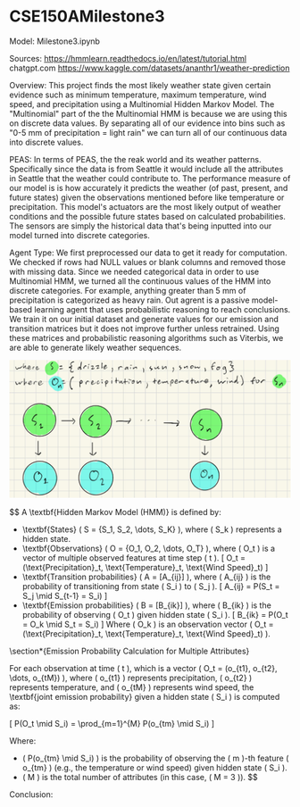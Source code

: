 # CSE150AMilestone3

Model: Milestone3.ipynb

Sources: 
https://hmmlearn.readthedocs.io/en/latest/tutorial.html
chatgpt.com
https://www.kaggle.com/datasets/ananthr1/weather-prediction

Overview: This project finds the most likely weather state given certain evidence such as minimum temperature, maximum temperature, wind speed, and precipitation using a Multinomial Hidden Markov Model. The "Multinomial" part of the the Multinomial HMM is because we are using this on discrete data values. By separating all of our evidence into bins such as "0-5 mm of precipitation = light rain" we can turn all of our continuous data into discrete values. 

PEAS: In terms of PEAS, the the reak world and its weather patterns. Specifically since the data is from Seattle it would include all the attributes in Seattle that the weather could contribute to. The performance measure of our model is is how accurately it predicts the weather (of past, present, and future states) given the observations mentioned before like temperature or precipitation. This model's actuators are the most likely output of weather conditions and the possible future states based on calculated probabilities. The sensors are simply the historical data that's being inputted into our model turned into discrete categories. 

Agent Type: We first preprocessed our data to get it ready for computation. We checked if rows had NULL values or blank columns and removed those with missing data. Since we needed categorical data in order to use Multinomial HMM, we turned all the continuous values of the HMM into discrete categories. For example, anything greater than 5 mm of precipitation is categorized as heavy rain. Out agrent is a passive model-based learning agent that uses probabilistic reasoning to reach conclusions. We train it on our initial dataset and generate values for our emission and transition matrices but it does not improve further unless retrained. Using these matrices and probabilistic reasoning algorithms such as Viterbis, we are able to generate likely weather sequences.

![alt text](weatherHMM.jpg)

$$
A \textbf{Hidden Markov Model (HMM)} is defined by:
- \textbf{States} \( S = \{S_1, S_2, \dots, S_K\} \), where \( S_k \) represents a hidden state.
- \textbf{Observations} \( O = \{O_1, O_2, \dots, O_T\} \), where \( O_t \) is a vector of multiple observed features at time step \( t \).
  \[
  O_t = (\text{Precipitation}_t, \text{Temperature}_t, \text{Wind Speed}_t)
  \]
- \textbf{Transition probabilities} \( A = [A_{ij}] \), where \( A_{ij} \) is the probability of transitioning from state \( S_i \) to \( S_j \).
  \[
  A_{ij} = P(S_t = S_j \mid S_{t-1} = S_i)
  \]
- \textbf{Emission probabilities} \( B = [B_{ik}] \), where \( B_{ik} \) is the probability of observing \( O_t \) given hidden state \( S_i \).
  \[
  B_{ik} = P(O_t = O_k \mid S_t = S_i)
  \]
  Where \( O_k \) is an observation vector \( O_t = (\text{Precipitation}_t, \text{Temperature}_t, \text{Wind Speed}_t) \).

\section*{Emission Probability Calculation for Multiple Attributes}

For each observation at time \( t \), which is a vector \( O_t = (o_{t1}, o_{t2}, \dots, o_{tM}) \), where \( o_{t1} \) represents precipitation, \( o_{t2} \) represents temperature, and \( o_{tM} \) represents wind speed, the \textbf{joint emission probability} given a hidden state \( S_i \) is computed as:

\[
P(O_t \mid S_i) = \prod_{m=1}^{M} P(o_{tm} \mid S_i)
\]

Where:
- \( P(o_{tm} \mid S_i) \) is the probability of observing the \( m \)-th feature \( o_{tm} \) (e.g., the temperature or wind speed) given hidden state \( S_i \).
- \( M \) is the total number of attributes (in this case, \( M = 3 \)).
$$

Conclusion:

